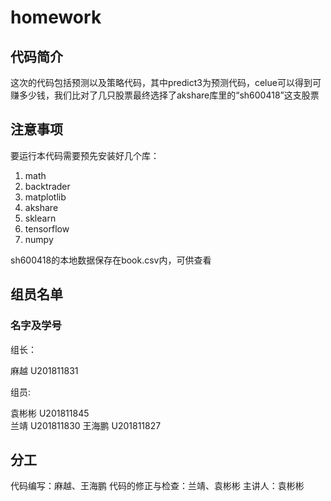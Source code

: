 # homework
## 代码简介
这次的代码包括预测以及策略代码，其中predict3为预测代码，celue可以得到可赚多少钱，我们比对了几只股票最终选择了akshare库里的“sh600418”这支股票
## 注意事项
要运行本代码需要预先安装好几个库：
1. math
2. backtrader
3. matplotlib
4. akshare
5. sklearn
6. tensorflow
7. numpy
 
 sh600418的本地数据保存在book.csv内，可供查看
 ## 组员名单
 ### 名字及学号
 组长：
 
 麻越 U201811831
 
 组员:
 
 袁彬彬 U201811845    
 兰靖 U201811830
 王海鹏 U201811827
 ## 分工
 代码编写：麻越、王海鹏
 代码的修正与检查：兰靖、袁彬彬
 主讲人：袁彬彬